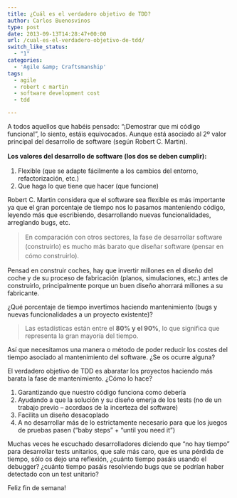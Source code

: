 ```yaml
---
title: ¿Cuál es el verdadero objetivo de TDD?
author: Carlos Buenosvinos
type: post
date: 2013-09-13T14:28:47+00:00
url: /cual-es-el-verdadero-objetivo-de-tdd/
switch_like_status:
  - "1"
categories:
  - 'Agile &amp; Craftsmanship'
tags:
  - agile
  - robert c martin
  - software development cost
  - tdd

---
```

A todos aquellos que habéis pensado: &#8220;¡Demostrar que mi código funciona!&#8221;, lo siento, estáis equivocados. Aunque está asociado al 2º valor principal del desarrollo de software (según Robert C. Martin).

<!--more-->

<strong style="line-height: 1.5;">Los valores del desarrollo de software (los dos se deben cumplir):</strong>

  1. Flexible (que se adapte fácilmente a los cambios del entorno, refactorización, etc.)
  2. Que haga lo que tiene que hacer (que funcione)

Robert C. Martin considera que el software sea flexible es más importante ya que el gran porcentaje de tiempo nos lo pasamos manteniendo código, leyendo más que escribiendo, desarrollando nuevas funcionalidades, arreglando bugs, etc.

> <span style="line-height: 1.5;">En comparación con otros sectores, la fase de desarrollar software (construirlo) es mucho más barato que diseñar software (pensar en cómo construirlo).</span>

Pensad en construir coches, hay que invertir millones en el diseño del coche y de su proceso de fabricación (planos, simulaciones, etc.) antes de construirlo, principalmente porque un buen diseño ahorrará millones a su fabricante.

¿Qué porcentaje de tiempo invertimos haciendo mantenimiento (bugs y nuevas funcionalidades a un proyecto existente)?

> Las estadísticas están entre el **80% y el 90%**, lo que significa que representa la gran mayoría del tiempo.

Así que necesitamos una manera o método de poder reducir los costes del tiempo asociado al mantenimiento del software. ¿Se os ocurre alguna?

El verdadero objetivo de TDD es abaratar los proyectos haciendo más barata la fase de mantenimiento. ¿Cómo lo hace?

  1. Garantizando que nuestro código funciona como debería
  2. Ayudando a que la solución y su diseño emerja de los tests (no de un trabajo previo &#8211; acordaos de la incerteza del software)
  3. Facilita un diseño desacoplado
  4. A no desarrollar más de lo estrictamente necesario para que los juegos de pruebas pasen (&#8220;baby steps&#8221; + &#8220;until you need it&#8221;)

Muchas veces he escuchado desarrolladores diciendo que &#8220;no hay tiempo&#8221; para desarrollar tests unitarios, que sale más caro, que es una pérdida de tiempo, sólo os dejo una reflexión, ¿cuánto tiempo pasáis usando el debugger? ¿cuánto tiempo pasáis resolviendo bugs que se podrían haber detectado con un test unitario?

Feliz fin de semana!